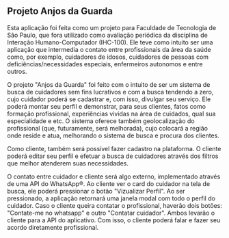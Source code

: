 ## Projeto Anjos da Guarda

Esta aplicação foi feita como um projeto para Faculdade de Tecnologia de São Paulo, que fora utilizado como avaliação periódica da disciplina de Interação Humano-Computador (IHC-100). Ele teve como intuito ser uma aplicação que intermedia o contato entre profissionais da área da saúde como, por exemplo, cuidadores de idosos, cuidadores de pessoas com deficiências/necessidades especiais, enfermeiros autonomos e entre outros.

O projeto "Anjos da Guarda" foi feito com o intuito de ser um sistema de busca de cuidadores sem fins lucrativos e com a busca tendendo a zero, cujo cuidador poderá se cadastrar e, com isso, divulgar seu serviço. Ele poderá montar seu perfil e demonstrar, para seus clientes, fatos como formação profissional, experiências vividas na área de cuidados, qual sua especialidade e etc. O sistema oferece também geolocalização do profissional (que, futuramente, será melhorada), cujo colocará a região onde reside e atua, melhorando o sistema de busca e procura dos clientes.

Como cliente, também será possível fazer cadastro na plataforma. O cliente poderá editar seu perfil e efetuar a busca de cuidadores através dos filtros que melhor atenderem suas necessidades. 

O contato entre cuidador e cliente será algo externo, implementado através de uma API do WhatsApp®. Ao cliente ver o card do cuidador na tela de busca, ele poderá pressionar o botão "Vizualizar Perfil". Ao ser pressionado, a aplicação retornará uma janela modal com todo o perfil do cuidador. Caso o cliente queira contatar o profissional, haverão dois botões: "Contate-me no whatsapp" e outro "Contatar cuidador". Ambos levarão o cliente para a API do aplicativo. Com isso, o cliente poderá falar e fazer seu acordo diretamente profissional.

